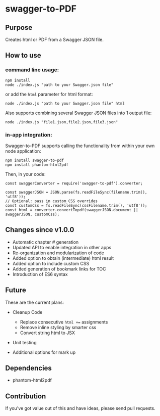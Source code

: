 # swagger-to-PDF

## Purpose

Creates html or PDF from a Swagger JSON file.

## How to use

### command line usage:

    npm install
    node ./index.js "path to your Swagger.json file"

or add the `html` parameter for html format:

    node ./index.js "path to your Swagger.json file" html

Also supports combining several Swagger JSON files into 1 output file:

    node ./index.js "file1.json,file2.json,file3.json"

### in-app integration:

Swagger-to-PDF supports calling the functionality from within your own node application:

    npm install swagger-to-pdf
    npm install phantom-html2pdf

Then, in your code:

    const swaggerConverter = require('swagger-to-pdf').converter;

    const swaggerJSON = JSON.parse(fs.readFileSync(filename.trim(), 'utf8'));
    // Optional: pass in custom CSS overrides
    const customCss = fs.readFileSync(cssFilename.trim(), 'utf8'));
    const html = converter.convertTopdf(swaggerJSON.document || swaggerJSON, customCss);

## Changes since v1.0.0

-   Automatic chapter # generation
-   Updated API to enable integration in other apps
-   Re-organization and modularization of code
-   Added option to obtain (intermediate) html result
-   Added option to include custom CSS
-   Added generation of bookmark links for TOC
-   Introduction of ES6 syntax

## Future

These are the current plans:

-   Cleanup Code

    -   Replace consecutive `html +=` assignments
    -   Remove inline styling by smarter css
    -   Convert string html to JSX

-   Unit testing
-   Additional options for mark up

## Dependencies

-   phantom-html2pdf

## Contribution

If you've got value out of this and have ideas, please send pull requests.
